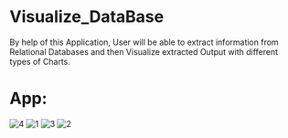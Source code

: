 # Visualize_DataBase
By help of this Application, User will be able to extract information from Relational Databases and then Visualize extracted Output with different types of Charts.

# App:
![4](https://user-images.githubusercontent.com/106172218/193563003-285ef113-fd66-4b16-a8ed-8b22aebb2008.jpg)
![1](https://user-images.githubusercontent.com/106172218/193563047-7a496a52-53ca-4ca7-aabd-98b4bb5eed2e.jpg)
![3](https://user-images.githubusercontent.com/106172218/193563088-2df43f98-25e1-49c6-9659-0cd1d8672dce.jpg)
![2](https://user-images.githubusercontent.com/106172218/193563117-1ba64386-5226-4822-b12c-e68f49b95a54.jpg)
